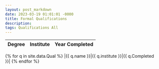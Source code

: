 ```yaml
---
layout: post_markdown
date: 2023-03-19 01:01:01 -0000
title: Formal Qualifications
description: 
tags: Qualifications All
---
```

| Degree  | Institute | Year Completed |
|--------------------|--------|---------|
{% for q in site.data.Qual %}
|{{ q.name }}|{{ q.institute }}|{{ q.Completed }}|
{% endfor %}

